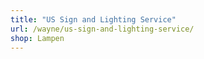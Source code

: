 ```yaml
---
title: "US Sign and Lighting Service"
url: /wayne/us-sign-and-lighting-service/
shop: Lampen
---
```

